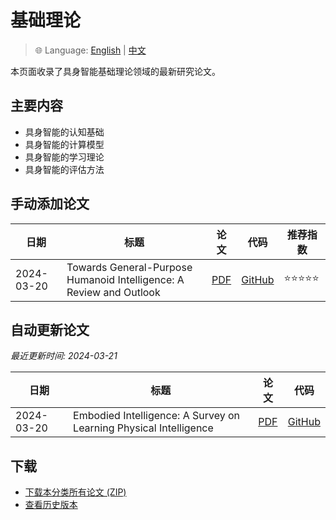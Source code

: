 # 基础理论

> 🌐 Language: [English](fundamental-theory_en.md) | [中文](fundamental-theory.md)

本页面收录了具身智能基础理论领域的最新研究论文。

## 主要内容

- 具身智能的认知基础
- 具身智能的计算模型
- 具身智能的学习理论
- 具身智能的评估方法

## 手动添加论文

| 日期 | 标题 | 论文 | 代码 | 推荐指数 |
|------|------|------|------|----------|
| 2024-03-20 | Towards General-Purpose Humanoid Intelligence: A Review and Outlook | [PDF](https://arxiv.org/abs/2403.13263) | [GitHub](https://github.com/OpenAI/humanoid-intelligence) | ⭐⭐⭐⭐⭐ |

## 自动更新论文

*最近更新时间: 2024-03-21*

| 日期 | 标题 | 论文 | 代码 |
|------|------|------|------|
| 2024-03-20 | Embodied Intelligence: A Survey on Learning Physical Intelligence | [PDF](https://arxiv.org/abs/2403.13264) | [GitHub](https://github.com/embodied-intelligence/survey) |

## 下载

- [下载本分类所有论文 (ZIP)](https://github.com/GlimmerLab/Awesome-Embodied-AI/releases/download/latest/fundamental-theory-papers.zip)
- [查看历史版本](https://github.com/GlimmerLab/Awesome-Embodied-AI/releases)